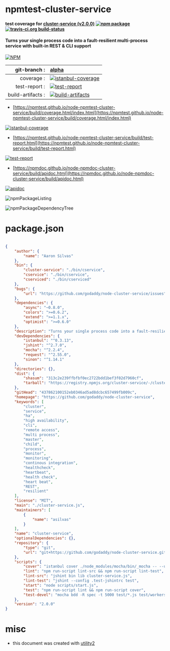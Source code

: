 # npmtest-cluster-service

#### test coverage for  [cluster-service (v2.0.0)](https://github.com/godaddy/node-cluster-service)  [![npm package](https://img.shields.io/npm/v/npmtest-cluster-service.svg?style=flat-square)](https://www.npmjs.org/package/npmtest-cluster-service) [![travis-ci.org build-status](https://api.travis-ci.org/npmtest/node-npmtest-cluster-service.svg)](https://travis-ci.org/npmtest/node-npmtest-cluster-service)

#### Turns your single process code into a fault-resilient multi-process service with built-in REST & CLI support

[![NPM](https://nodei.co/npm/cluster-service.png?downloads=true&downloadRank=true&stars=true)](https://www.npmjs.com/package/cluster-service)

| git-branch : | [alpha](https://github.com/npmtest/node-npmtest-cluster-service/tree/alpha)|
|--:|:--|
| coverage : | [![istanbul-coverage](https://npmtest.github.io/node-npmtest-cluster-service/build/coverage.badge.svg)](https://npmtest.github.io/node-npmtest-cluster-service/build/coverage.html/index.html)|
| test-report : | [![test-report](https://npmtest.github.io/node-npmtest-cluster-service/build/test-report.badge.svg)](https://npmtest.github.io/node-npmtest-cluster-service/build/test-report.html)|
| build-artifacts : | [![build-artifacts](https://npmtest.github.io/node-npmtest-cluster-service/glyphicons_144_folder_open.png)](https://github.com/npmtest/node-npmtest-cluster-service/tree/gh-pages/build)|

- [https://npmtest.github.io/node-npmtest-cluster-service/build/coverage.html/index.html](https://npmtest.github.io/node-npmtest-cluster-service/build/coverage.html/index.html)

[![istanbul-coverage](https://npmtest.github.io/node-npmtest-cluster-service/build/screenCapture.buildCi.browser.%252Ftmp%252Fbuild%252Fcoverage.lib.html.png)](https://npmtest.github.io/node-npmtest-cluster-service/build/coverage.html/index.html)

- [https://npmtest.github.io/node-npmtest-cluster-service/build/test-report.html](https://npmtest.github.io/node-npmtest-cluster-service/build/test-report.html)

[![test-report](https://npmtest.github.io/node-npmtest-cluster-service/build/screenCapture.buildCi.browser.%252Ftmp%252Fbuild%252Ftest-report.html.png)](https://npmtest.github.io/node-npmtest-cluster-service/build/test-report.html)

- [https://npmdoc.github.io/node-npmdoc-cluster-service/build/apidoc.html](https://npmdoc.github.io/node-npmdoc-cluster-service/build/apidoc.html)

[![apidoc](https://npmdoc.github.io/node-npmdoc-cluster-service/build/screenCapture.buildCi.browser.%252Ftmp%252Fbuild%252Fapidoc.html.png)](https://npmdoc.github.io/node-npmdoc-cluster-service/build/apidoc.html)

![npmPackageListing](https://npmtest.github.io/node-npmtest-cluster-service/build/screenCapture.npmPackageListing.svg)

![npmPackageDependencyTree](https://npmtest.github.io/node-npmtest-cluster-service/build/screenCapture.npmPackageDependencyTree.svg)



# package.json

```json

{
    "author": {
        "name": "Aaron Silvas"
    },
    "bin": {
        "cluster-service": "./bin/cservice",
        "cservice": "./bin/cservice",
        "cserviced": "./bin/cserviced"
    },
    "bugs": {
        "url": "https://github.com/godaddy/node-cluster-service/issues"
    },
    "dependencies": {
        "async": "~0.8.0",
        "colors": ">=0.6.2",
        "extend": ">=1.1.x",
        "optimist": ">=0.6.0"
    },
    "description": "Turns your single process code into a fault-resilient multi-process service with built-in REST & CLI support",
    "devDependencies": {
        "istanbul": "^0.3.13",
        "jshint": "^2.7.0",
        "mocha": "^2.2.4",
        "request": "^2.55.0",
        "sinon": "^1.14.1"
    },
    "directories": {},
    "dist": {
        "shasum": "313c2e239ffbfbf0ec2722bdd1bef3f02d7960cf",
        "tarball": "https://registry.npmjs.org/cluster-service/-/cluster-service-2.0.0.tgz"
    },
    "gitHead": "437862100152eb0346ad5ad8dcbc657499fb009c",
    "homepage": "https://github.com/godaddy/node-cluster-service",
    "keywords": [
        "cluster",
        "service",
        "ha",
        "high availability",
        "cli",
        "remote access",
        "multi process",
        "master",
        "child",
        "process",
        "monitor",
        "monitoring",
        "continous integration",
        "healthcheck",
        "heartbeat",
        "health check",
        "heart beat",
        "REST",
        "resilient"
    ],
    "license": "MIT",
    "main": "./cluster-service.js",
    "maintainers": [
        {
            "name": "asilvas"
        }
    ],
    "name": "cluster-service",
    "optionalDependencies": {},
    "repository": {
        "type": "git",
        "url": "git+https://github.com/godaddy/node-cluster-service.git"
    },
    "scripts": {
        "cover": "istanbul cover ./node_modules/mocha/bin/_mocha -- --ui bdd -R spec -t 5000 -d",
        "lint": "npm run-script lint-src && npm run-script lint-test",
        "lint-src": "jshint bin lib cluster-service.js",
        "lint-test": "jshint --config .test-jshintrc test",
        "start": "node scripts/start.js",
        "test": "npm run-script lint && npm run-script cover",
        "test-devel": "mocha bdd -R spec -t 5000 test/*.js test/workers/*.js"
    },
    "version": "2.0.0"
}
```



# misc
- this document was created with [utility2](https://github.com/kaizhu256/node-utility2)
